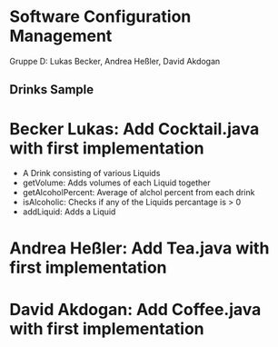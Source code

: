 # Software Configuration Management #
Gruppe D: Lukas Becker, Andrea Heßler, David Akdogan

## Drinks Sample ###
# Becker Lukas: Add Cocktail.java with first implementation 
- A Drink consisting of various Liquids
- getVolume: Adds volumes of each Liquid together
- getAlcoholPercent: Average of alchol percent from each drink
- isAlcoholic: Checks if any of the Liquids percantage is > 0
- addLiquid: Adds a Liquid

# Andrea Heßler: Add Tea.java with first implementation
# David Akdogan: Add Coffee.java with first implementation


